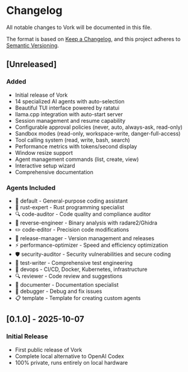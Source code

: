 # Changelog

All notable changes to Vork will be documented in this file.

The format is based on [Keep a Changelog](https://keepachangelog.com/en/1.0.0/),
and this project adheres to [Semantic Versioning](https://semver.org/spec/v2.0.0.html).

## [Unreleased]

### Added
- Initial release of Vork
- 14 specialized AI agents with auto-selection
- Beautiful TUI interface powered by ratatui
- llama.cpp integration with auto-start server
- Session management and resume capability
- Configurable approval policies (never, auto, always-ask, read-only)
- Sandbox modes (read-only, workspace-write, danger-full-access)
- Tool calling system (read, write, bash, search)
- Performance metrics with tokens/second display
- Window resize support
- Agent management commands (list, create, view)
- Interactive setup wizard
- Comprehensive documentation

### Agents Included
- 🚀 default - General-purpose coding assistant
- 🦀 rust-expert - Rust programming specialist
- 🔍 code-auditor - Code quality and compliance auditor
- 🔬 reverse-engineer - Binary analysis with radare2/Ghidra
- ✏️ code-editor - Precision code modifications
- 🚀 release-manager - Version management and releases
- ⚡ performance-optimizer - Speed and efficiency optimization
- 🛡️ security-auditor - Security vulnerabilities and secure coding
- 🧪 test-writer - Comprehensive test engineering
- 🔧 devops - CI/CD, Docker, Kubernetes, infrastructure
- 🔍 reviewer - Code review and suggestions
- 📝 documenter - Documentation specialist
- 🐛 debugger - Debug and fix issues
- 📋 template - Template for creating custom agents

## [0.1.0] - 2025-10-07

### Initial Release
- First public release of Vork
- Complete local alternative to OpenAI Codex
- 100% private, runs entirely on local hardware
